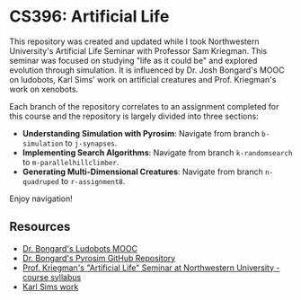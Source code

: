 # CS396: Artificial Life

This repository was created and updated while I took Northwestern University's Artificial Life Seminar with Professor Sam Kriegman. This seminar was focused on studying "life as it could be" and explored evolution through simulation. It is  influenced by Dr. Josh Bongard's MOOC on ludobots, Karl Sims' work on artificial creatures and Prof. Kriegman's work on xenobots.

Each branch of the repository correlates to an assignment completed for this course and the repository is largely divided into three sections:
  - **Understanding Simulation with Pyrosim**: Navigate from branch ```b-simulation``` to ```j-synapses```.
  - **Implementing Search Algorithms**: Navigate from branch ```k-randomsearch``` to ```m-parallelhillclimber```.
  - **Generating Multi-Dimensional Creatures**: Navigate from branch ```n-quadruped``` to ```r-assignment8```.

Enjoy navigation!

## Resources
- [Dr. Bongard's Ludobots MOOC](https://www.reddit.com/r/ludobots/)
- [Dr. Bongard's Pyrosim GitHub Repository](https://github.com/jbongard/pyrosim)
- [Prof. Kriegman's "Artificial Life" Seminar at Northwestern University - course syllabus](https://docs.google.com/document/d/1jURIbvpQ0imcaMk-AHUmj_szZNtsA4lZAlcqXa6usXs/edit) 
- [Karl Sims work](https://www.karlsims.com/evolved-virtual-creatures.html)
